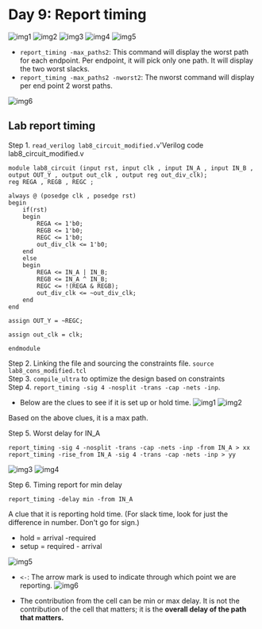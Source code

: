 # Day 9: Report timing
![img1](https://github.com/Dhruvid98/SFAL-VSD-SoC-Design/blob/main/Day%209/Images/report_timing/img1.png)
![img2](https://github.com/Dhruvid98/SFAL-VSD-SoC-Design/blob/main/Day%209/Images/report_timing/img2.png)
![img3](https://github.com/Dhruvid98/SFAL-VSD-SoC-Design/blob/main/Day%209/Images/report_timing/img3.png)
![img4](https://github.com/Dhruvid98/SFAL-VSD-SoC-Design/blob/main/Day%209/Images/report_timing/img4.png)
![img5](https://github.com/Dhruvid98/SFAL-VSD-SoC-Design/blob/main/Day%209/Images/report_timing/img5.png)

* `report_timing -max_paths2`: This command will display the worst path for each endpoint. Per endpoint, it will pick only one path. It will display the two worst slacks.
* `report_timing -max_paths2 -nworst2`: The nworst command will display per end point 2 worst paths. 

![img6](https://github.com/Dhruvid98/SFAL-VSD-SoC-Design/blob/main/Day%209/Images/report_timing/img6.png)

## Lab report timing
Step 1. `read_verilog lab8_circuit_modified.v`'Verilog code lab8_circuit_modified.v 
```
module lab8_circuit (input rst, input clk , input IN_A , input IN_B , output OUT_Y , output out_clk , output reg out_div_clk);
reg REGA , REGB , REGC ; 

always @ (posedge clk , posedge rst)
begin
	if(rst)
	begin
		REGA <= 1'b0;
		REGB <= 1'b0;
		REGC <= 1'b0;
		out_div_clk <= 1'b0;
	end
	else
	begin
		REGA <= IN_A | IN_B;
		REGB <= IN_A ^ IN_B;
		REGC <= !(REGA & REGB);
		out_div_clk <= ~out_div_clk; 
	end
end

assign OUT_Y = ~REGC;

assign out_clk = clk;

endmodule
```

Step 2. Linking the file and sourcing the constraints file. `source lab8_cons_modified.tcl`  
Step 3. `compile_ultra` to optimize the design based on constraints   
Step 4. `report_timing -sig 4 -nosplit -trans -cap -nets -inp`.   
* Below are the clues to see if it is set up or hold time. 
![img1](https://github.com/Dhruvid98/SFAL-VSD-SoC-Design/blob/main/Day%209/Images/Lab/img1.png)
![img2](https://github.com/Dhruvid98/SFAL-VSD-SoC-Design/blob/main/Day%209/Images/Lab/img2.png)

Based on the above clues, it is a max path. 

Step 5. Worst delay for IN_A
```
report_timing -sig 4 -nosplit -trans -cap -nets -inp -from IN_A > xx
report_timing -rise_from IN_A -sig 4 -trans -cap -nets -inp > yy
```
![img3](https://github.com/Dhruvid98/SFAL-VSD-SoC-Design/blob/main/Day%209/Images/Lab/img3.png)
![img4](https://github.com/Dhruvid98/SFAL-VSD-SoC-Design/blob/main/Day%209/Images/Lab/img4.png)

Step 6. Timing report for min delay
```
report_timing -delay min -from IN_A
```
A clue that it is reporting hold time. (For slack time, look for just the difference in number. Don't go for sign.)
* hold = arrival -required
* setup = required - arrival 

![img5](https://github.com/Dhruvid98/SFAL-VSD-SoC-Design/blob/main/Day%209/Images/Lab/img5.png)

* `<-`: The arrow mark is used to indicate through which point we are reporting. 
![img6](https://github.com/Dhruvid98/SFAL-VSD-SoC-Design/blob/main/Day%209/Images/Lab/img6.png)

* The contribution from the cell can be min or max delay. It is not the contribution of the cell that matters; it is the **overall delay of the path that matters.**

